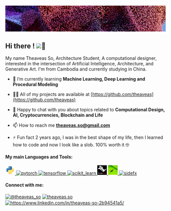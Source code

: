 [![MasterHead](https://github.com/theaveas/theaveas/blob/main/media/banner.jpg)](https://www.instagram.com/theaveas.so/)

<h2 align="left">Hi there ! <img src="https://raw.githubusercontent.com/MartinHeinz/MartinHeinz/master/wave.gif" width="30px">🤖</h2>

<p align="left">My name Theaveas So, Architecture Student, A computational designer, interested in the intersection of Artificial Intelligence, Architecture, and Generative Art. I'm from Cambodia and currently studying in China.</p>

- 🌱 I’m currently learning  **Machine Learning, Deep Learning and Procedural Modeling**

- 👨‍💻 All of my projects are available at [https://github.com/theaveas](https://github.com/theaveas)

- 💬 Happy to chat with you about topics related to **Computational Design, AI, Cryptocurrencies, Blockchain and Life**

- 📫 How to reach me **theaveas.so@gmail.com**

- ⚡ Fun fact 2 years ago, I was in the best shape of my life, then I learned how to code and now I look like a slob. 100% worth it 🤓<br>
 

#### My main Languages and Tools:
<a href="https://www.python.org" target="_blank" rel="noreferrer"> <img src="https://raw.githubusercontent.com/devicons/devicon/master/icons/python/python-original.svg" alt="python" width="30" height="30"/> </a> 
<a href="https://pytorch.org/" target="_blank" rel="noreferrer"> <img src="https://www.vectorlogo.zone/logos/pytorch/pytorch-icon.svg" alt="pytorch" width="30" height="30"/> </a> 
<a href="https://www.tensorflow.org" target="_blank" rel="noreferrer"> <img src="https://www.vectorlogo.zone/logos/tensorflow/tensorflow-icon.svg" alt="tensorflow" width="30" height="30"/> </a>
<a href="https://scikit-learn.org/" target="_blank" rel="noreferrer"> <img src="https://upload.wikimedia.org/wikipedia/commons/0/05/Scikit_learn_logo_small.svg" alt="scikit_learn" width="30" height="30"/> </a>
<a href="https://www.rhino3d.com/" target="_blank" rel="noreferrer"> <img src="https://github.com/theaveas/theaveas/blob/main/media/rhinoceros3d.png"  alt="rhino3d" width="30" height="30"/> </a> 
<a href="https://www.rhino3d.com/" target="_blank" rel="noreferrer"> <img src="https://github.com/theaveas/theaveas/blob/main/media/grasshopper.jpeg"  alt="rhino3d" width="30" height="30"/> </a> 
<a href="https://www.sidefx.com/" target="_blank" rel="noreferrer"> <img src="https://logovtor.com/wp-content/uploads/2020/02/houdini-logo-vector.png"  alt="sidefx" width="50" height="30"/> </a> 
</p>

 
<p align="left"> 

  
<h4 align="left">Connect with me:</h4>
<p align="left">
<twiter>
<a href="https://twitter.com/@theaveas_so" target="blank"><img align="center" src="https://raw.githubusercontent.com/rahuldkjain/github-profile-readme-generator/master/src/images/icons/Social/twitter.svg" alt="@theaveas_so" height="15" width="20" /></a>
<instagram>
<a href="https://instagram.com/theaveas.so" target="blank"><img align="center" src="https://raw.githubusercontent.com/rahuldkjain/github-profile-readme-generator/master/src/images/icons/Social/instagram.svg" alt="theaveas.so" height="15" width="20" /></a>
<linkedin>
<a href="https://linkedin.com/in/https://www.linkedin.com/in/theaveas-so-2b94541a5/" target="blank"><img align="center" src="https://raw.githubusercontent.com/rahuldkjain/github-profile-readme-generator/master/src/images/icons/Social/linked-in-alt.svg" alt="https://www.linkedin.com/in/theaveas-so-2b94541a5/" height="15" width="20" /></a>
</p>


